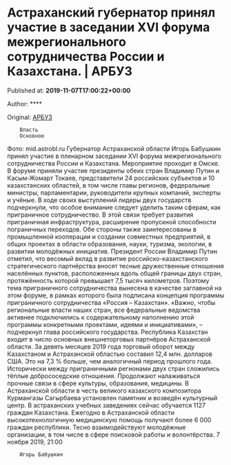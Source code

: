 
# Астраханский губернатор принял участие в заседании XVI форума межрегионального сотрудничества России и Казахстана. | АРБУЗ

Published at: **2019-11-07T17:00:22+00:00**

Author: ****

Original: [АРБУЗ](https://arbuztoday.ru/astraxanskij-gubernator-prinyal-uchastie-v-zasedanii-xvi-foruma-mezhregionalnogo-sotrudnichestva-rossii-i-kazaxstana/)


        Власть
        Основное
      
Фото: mid.astrobl.ru
Губернатор Астраханской области Игорь Бабушкин принял участие в пленарном заседании XVI форума межрегионального сотрудничества России и Казахстана. Мероприятие проходит в Омске. В форуме приняли участие президенты обеих стран Владимир Путин и Касым-Жомарт Токаев, представители 24 российских субъектов и 10 казахстанских областей, в том числе главы регионов, федеральные министры, парламентарии, руководители крупных компаний, эксперты и учёные.
В ходе своих выступлений лидеры двух государств подчеркнули, что особое внимание следует уделить таким сферам, как приграничное сотрудничество. В этой связи требует развития приграничная инфраструктура, расширение пропускной способности пограничных переходов. Обе стороны также заинтересованы в промышленной кооперации и создании совместных предприятий, в общих проектах в области образования, науки, туризма, экологии, в развитии молодёжных инициатив.
Президент России Владимир Путин отметил, что весомый вклад в развитие российско-казахстанского стратегического партнёрства вносят тесные дружественные отношения населённых пунктов, расположенных вдоль общей границы двух стран, протяжённость которой превышает 7,5 тысяч километров. Поэтому тема приграничного сотрудничества вынесена в качестве заглавной на этом форуме, в рамках которого была подписана концепция программы приграничного сотрудничества «Россия – Казахстан».
«Важно, чтобы региональные власти наших стран, все федеральные ведомства активнее подключились к содержательному наполнению этой программы конкретными проектами, идеями и инициативами», – подчеркнул глава российского государства.
Республика Казахстан входит в число основных внешнеторговых партнёров Астраханской области. За девять месяцев 2019 года торговый оборот между Казахстаном и Астраханской областью составил 12,4 млн. долларов США. Это на 7,3 % больше, чем аналогичный период прошлого года. Исторически между приграничными регионами двух стран сложились тёплые добрососедские отношения. Продолжают налаживаться прочные связи в сфере культуры, образования, медицины.
В Астраханской области в честь великого казахского композитора Курмангазы Сагырбаева установлен памятник и возведён культурный центр. В астраханских учебных заведениях сейчас обучается 1127 граждан Казахстана. Ежегодно в Астраханской области высокотехнологичную медицинскую помощь получают более 6 000 граждан республики. Тесно взаимодействуют молодёжные организации, в том числе в сфере поисковой работы и волонтёрства.
7 ноября 2019, 21:00

        Игорь Бабушкин
      
